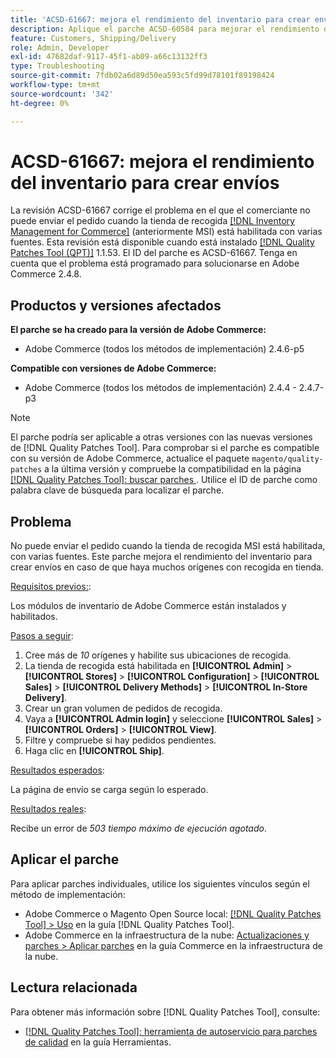 ```yaml
---
title: 'ACSD-61667: mejora el rendimiento del inventario para crear envíos'
description: Aplique el parche ACSD-60584 para mejorar el rendimiento del inventario a fin de crear envíos en caso de que existan muchos orígenes con recogida en tienda.
feature: Customers, Shipping/Delivery
role: Admin, Developer
exl-id: 47682daf-9117-45f1-ab09-a66c13132ff3
type: Troubleshooting
source-git-commit: 7fdb02a6d89d50ea593c5fd99d78101f89198424
workflow-type: tm+mt
source-wordcount: '342'
ht-degree: 0%

---
```


# ACSD-61667: mejora el rendimiento del inventario para crear envíos

La revisión ACSD-61667 corrige el problema en el que el comerciante no puede enviar el pedido cuando la tienda de recogida [[!DNL Inventory Management for Commerce]](https://experienceleague.adobe.com/en/docs/commerce-admin/inventory/introduction) (anteriormente MSI) está habilitada con varias fuentes. Esta revisión está disponible cuando está instalado [[!DNL Quality Patches Tool (QPT)]](/help/tools/quality-patches-tool/quality-patches-tool-to-self-serve-quality-patches.md) 1.1.53. El ID del parche es ACSD-61667. Tenga en cuenta que el problema está programado para solucionarse en Adobe Commerce 2.4.8.

## Productos y versiones afectados

**El parche se ha creado para la versión de Adobe Commerce:**

* Adobe Commerce (todos los métodos de implementación) 2.4.6-p5

**Compatible con versiones de Adobe Commerce:**

* Adobe Commerce (todos los métodos de implementación) 2.4.4 - 2.4.7-p3

>[!NOTE]
>
>El parche podría ser aplicable a otras versiones con las nuevas versiones de [!DNL Quality Patches Tool]. Para comprobar si el parche es compatible con su versión de Adobe Commerce, actualice el paquete `magento/quality-patches` a la última versión y compruebe la compatibilidad en la página [[!DNL Quality Patches Tool]: buscar parches ](https://experienceleague.adobe.com/tools/commerce-quality-patches/index.html). Utilice el ID de parche como palabra clave de búsqueda para localizar el parche.

## Problema

No puede enviar el pedido cuando la tienda de recogida MSI está habilitada, con varias fuentes. Este parche mejora el rendimiento del inventario para crear envíos en caso de que haya muchos orígenes con recogida en tienda.

<u>Requisitos previos:</u>:

Los módulos de inventario de Adobe Commerce están instalados y habilitados.

<u>Pasos a seguir</u>:

1. Cree más de *10* orígenes y habilite sus ubicaciones de recogida.
1. La tienda de recogida está habilitada en **[!UICONTROL Admin]** > **[!UICONTROL Stores]** > **[!UICONTROL Configuration]** > **[!UICONTROL Sales]** > **[!UICONTROL Delivery Methods]** > **[!UICONTROL In-Store Delivery]**.
1. Crear un gran volumen de pedidos de recogida.
1. Vaya a **[!UICONTROL Admin login]** y seleccione **[!UICONTROL Sales]** > **[!UICONTROL Orders]** > **[!UICONTROL View]**.
1. Filtre y compruebe si hay pedidos pendientes.
1. Haga clic en **[!UICONTROL Ship]**.

<u>Resultados esperados</u>:

La página de envío se carga según lo esperado.

<u>Resultados reales</u>:

Recibe un error de *503 tiempo máximo de ejecución agotado*.

## Aplicar el parche

Para aplicar parches individuales, utilice los siguientes vínculos según el método de implementación:

* Adobe Commerce o Magento Open Source local: [[!DNL Quality Patches Tool] > Uso](/help/tools/quality-patches-tool/usage.md) en la guía [!DNL Quality Patches Tool].
* Adobe Commerce en la infraestructura de la nube: [Actualizaciones y parches > Aplicar parches](https://experienceleague.adobe.com/docs/commerce-cloud-service/user-guide/develop/upgrade/apply-patches.html) en la guía Commerce en la infraestructura de la nube.

## Lectura relacionada

Para obtener más información sobre [!DNL Quality Patches Tool], consulte:

* [[!DNL Quality Patches Tool]: herramienta de autoservicio para parches de calidad](/help/tools/quality-patches-tool/quality-patches-tool-to-self-serve-quality-patches.md) en la guía Herramientas.
